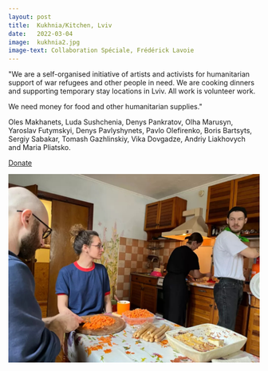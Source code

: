 ```yaml
---
layout: post
title:  Kukhnia/Kitchen, Lviv
date:   2022-03-04
image:  kukhnia2.jpg
image-text: Collaboration Spéciale, Frédérick Lavoie
---
```

"We are a self-organised initiative of artists and activists for humanitarian support of war refugees and other people in need. We are cooking dinners and supporting temporary stay locations in Lviv. All work is volunteer work.

We need money for food and other humanitarian supplies."

Oles Makhanets, Luda Sushchenia, Denys Pankratov, Olha Marusyn, Yaroslav Futymskyi, Denys Pavlyshynets, Pavlo Olefirenko, Boris Bartsyts, Sergiy Sabakar, Tomash Gazhlinskiy, Vika Dovgadze, Andriy Liakhovych and Maria Pliatsko.

<a href="/">Donate</a>

![](/assets/images/kukhnia1.jpg)
